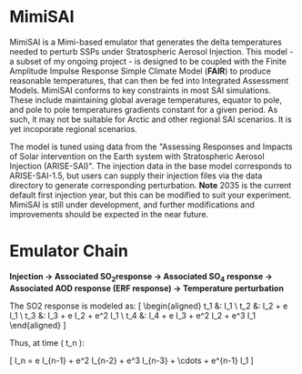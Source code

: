 # MimiSAI
MimiSAI is a Mimi-based emulator that generates the delta temperatures needed to perturb SSPs under Stratospheric Aerosol Injection. 
This model - a subset of my ongoing project - is designed to be coupled with the Finite Amplitude Impulse Response Simple Climate Model (**FAIR**) to produce reasonable temperatures, that can then be fed into Integrated Assessment Models.
MimiSAI conforms to key constraints in most SAI simulations. These include maintaining global average temperatures, equator to pole, and pole to pole temperatures gradients constant for a given period.
As such, it may not be suitable for Arctic and other regional SAI scenarios. It is yet incoporate regional scenarios. 

The model is tuned using data from the "Assessing Responses and Impacts of Solar intervention on the Earth system with Stratospheric Aerosol Injection (ARISE-SAI)". 
The injection data in the base model corresponds to ARISE-SAI-1.5, but users can supply their injection files via the data directory to generate corresponding perturbation. 
**Note** 2035 is the current default first injection year, but this can be modified to suit your experiment. 
MimiSAI is still under development, and further modifications and improvements should be expected in the near future.

# Emulator Chain 
**Injection → Associated SO<sub>2</sub>response → Associated SO<sub>4</sub> response  → Associated AOD response (ERF response)  →  Temperature perturbation**

The SO2 response is modeled as:
\[
\begin{aligned}
t_1 &: I_1 \\
t_2 &: I_2 + e I_1 \\
t_3 &: I_3 + e I_2 + e^2 I_1 \\
t_4 &: I_4 + e I_3 + e^2 I_2 + e^3 I_1
\end{aligned}
\]

Thus, at time \( t_n \):


\[
I_n = e I_{n-1} + e^2 I_{n-2} + e^3 I_{n-3} + \cdots + e^{n-1} I_1
\]
